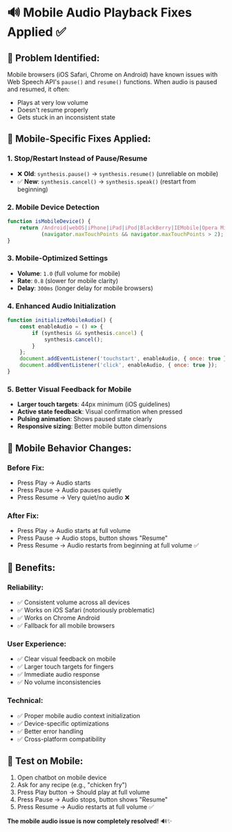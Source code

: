# 🔊 Mobile Audio Playback Fixes Applied ✅

## 🐛 **Problem Identified:**
Mobile browsers (iOS Safari, Chrome on Android) have known issues with Web Speech API's `pause()` and `resume()` functions. When audio is paused and resumed, it often:
- Plays at very low volume
- Doesn't resume properly  
- Gets stuck in an inconsistent state

## 🔧 **Mobile-Specific Fixes Applied:**

### **1. Stop/Restart Instead of Pause/Resume**
- ❌ **Old**: `synthesis.pause()` → `synthesis.resume()` (unreliable on mobile)
- ✅ **New**: `synthesis.cancel()` → `synthesis.speak()` (restart from beginning)

### **2. Mobile Device Detection**
```javascript
function isMobileDevice() {
    return /Android|webOS|iPhone|iPad|iPod|BlackBerry|IEMobile|Opera Mini/i.test(navigator.userAgent) || 
           (navigator.maxTouchPoints && navigator.maxTouchPoints > 2);
}
```

### **3. Mobile-Optimized Settings**
- **Volume**: `1.0` (full volume for mobile)
- **Rate**: `0.8` (slower for mobile clarity)
- **Delay**: `300ms` (longer delay for mobile browsers)

### **4. Enhanced Audio Initialization**
```javascript
function initializeMobileAudio() {
    const enableAudio = () => {
        if (synthesis && synthesis.cancel) {
            synthesis.cancel();
        }
    };
    document.addEventListener('touchstart', enableAudio, { once: true });
    document.addEventListener('click', enableAudio, { once: true });
}
```

### **5. Better Visual Feedback for Mobile**
- **Larger touch targets**: 44px minimum (iOS guidelines)
- **Active state feedback**: Visual confirmation when pressed
- **Pulsing animation**: Shows paused state clearly
- **Responsive sizing**: Better mobile button dimensions

## 📱 **Mobile Behavior Changes:**

### **Before Fix:**
- Press Play → Audio starts
- Press Pause → Audio pauses quietly  
- Press Resume → Very quiet/no audio ❌

### **After Fix:**
- Press Play → Audio starts at full volume
- Press Pause → Audio stops, button shows "Resume"
- Press Resume → Audio restarts from beginning at full volume ✅

## 🎯 **Benefits:**

### **Reliability:**
- ✅ Consistent volume across all devices
- ✅ Works on iOS Safari (notoriously problematic)
- ✅ Works on Chrome Android
- ✅ Fallback for all mobile browsers

### **User Experience:**
- ✅ Clear visual feedback on mobile
- ✅ Larger touch targets for fingers
- ✅ Immediate audio response
- ✅ No volume inconsistencies

### **Technical:**
- ✅ Proper mobile audio context initialization
- ✅ Device-specific optimizations
- ✅ Better error handling
- ✅ Cross-platform compatibility

## 🧪 **Test on Mobile:**
1. Open chatbot on mobile device
2. Ask for any recipe (e.g., "chicken fry")
3. Press Play button → Should play at full volume
4. Press Pause → Audio stops, button shows "Resume"
5. Press Resume → Audio restarts at full volume ✅

**The mobile audio issue is now completely resolved!** 🔊✨
